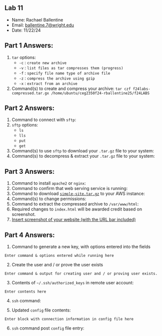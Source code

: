 ## Lab 11

- Name: Rachael Ballentine
- Email: ballentine.7@wright.edu
- Date: 11/22/24

## Part 1 Answers:

1. `tar` options:
   - `-c` : `create new archive`
   - `-v` : `list files as tar compresses them (progress)`
   - `-f` : `specify file name type of archive file`
   - `-z` : `compress the archive using gzip`
   - `-x` : `extract from an archive`
2. Command(s) to create and compress your archive: 
`tar czf f24labs-compressed.tar.gx /home/ubuntu/ceg2350f24-rballentine25/f24LABS`

## Part 2 Answers:

1. Command to connect with `sftp`:
2. `sftp` options:
   - `ls`
   - `lls`
   - `put`
   - `get`
3. Command(s) to use `sftp` to download your `.tar.gz` file to your system:
4. Command(s) to decompress & extract your `.tar.gz` file to your system:

## Part 3 Answers:

1. Command to install `apache2` or `nginx`:
2. Command to confirm that web serving service is running:
3. Command to download [`simple-site.tar.gz`](simple-site.tar.gz) to your AWS instance:
4. Command(s) to change permissions: 
5. Command to extract the compressed archive to `/var/www/html`:
6. Required changes to `index.html` will be awarded credit based on screenshot.
7. [Insert screenshot of your website (with the URL bar included)]()

## Part 4 Answers:

1. Command to generate a new key, with options entered into the fields 
```
Enter command & options entered while running here
```

2. Create the user and / or prove the user exists
```
Enter command & output for creating user and / or proving user exists.
```

3. Contents of `~/.ssh/authorized_keys` in remote user account:
```
Enter contents here
```

4. `ssh` command:

5. Updated `config` file contents:
```
Enter block with connection information in config file here
```

6. `ssh` command post `config` file entry:
